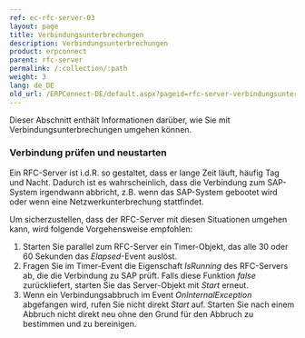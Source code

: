 ```yaml
---
ref: ec-rfc-server-03
layout: page
title: Verbindungsunterbrechungen
description: Verbindungsunterbrechungen
product: erpconnect
parent: rfc-server
permalink: /:collection/:path
weight: 3
lang: de_DE
old_url: /ERPConnect-DE/default.aspx?pageid=rfc-server-verbindungsunterbrechungen
---
```

Dieser Abschnitt enthält Informationen darüber, wie Sie mit Verbindungsunterbrechungen umgehen können.

### Verbindung prüfen und neustarten
Ein RFC-Server ist i.d.R. so gestaltet, dass er lange Zeit läuft, häufig Tag und Nacht. 
Dadurch ist es wahrscheinlich, dass die Verbindung zum SAP-System irgendwann abbricht, z.B. wenn das SAP-System gebootet wird oder wenn eine Netzwerkunterbrechung stattfindet.

Um sicherzustellen, dass der RFC-Server mit diesen Situationen umgehen kann, wird folgende Vorgehensweise empfohlen:

1. Starten Sie parallel zum RFC-Server ein Timer-Objekt, das alle 30 oder 60 Sekunden das *Elapsed*-Event auslöst. 
2. Fragen Sie im Timer-Event die Eigenschaft *IsRunning* des RFC-Servers ab, die die Verbindung zu SAP prüft. 
Falls diese Funktion *false* zurückliefert, starten Sie das Server-Objekt mit *Start* erneut. 
3. Wenn ein Verbindungsabbruch im Event *OnInternalException* abgefangen wird, rufen Sie nicht direkt *Start* auf. 
Starten Sie nach einem Abbruch nicht direkt neu ohne den Grund für den Abbruch zu bestimmen und zu bereinigen.

